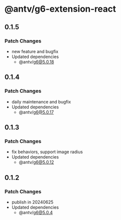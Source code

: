 # @antv/g6-extension-react

## 0.1.5

### Patch Changes

- new feature and bugfix
- Updated dependencies
  - @antv/g6@5.0.18

## 0.1.4

### Patch Changes

- daily maintenance and bugfix
- Updated dependencies
  - @antv/g6@5.0.17

## 0.1.3

### Patch Changes

- fix behaviors, support image radius
- Updated dependencies
  - @antv/g6@5.0.12

## 0.1.2

### Patch Changes

- publish in 20240625
- Updated dependencies
  - @antv/g6@5.0.4
